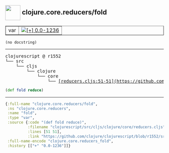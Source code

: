 ## <img width="48px" valign="middle" src="http://i.imgur.com/Hi20huC.png"> clojure.core.reducers/fold

 <table border="1">
<tr>
<td>var</td>
<td><a href="https://github.com/cljsinfo/api-refs/tree/0.0-1236"><img valign="middle" alt="[+] 0.0-1236" src="https://img.shields.io/badge/+-0.0--1236-lightgrey.svg"></a> </td>
</tr>
</table>

 <samp>
</samp>

```
(no docstring)
```

---

 <pre>
clojurescript @ r1552
└── src
    └── cljs
        └── clojure
            └── core
                └── <ins>[reducers.cljs:51-51](https://github.com/clojure/clojurescript/blob/r1552/src/cljs/clojure/core/reducers.cljs#L51-L51)</ins>
</pre>

```clj
(def fold reduce)
```


---

```clj
{:full-name "clojure.core.reducers/fold",
 :ns "clojure.core.reducers",
 :name "fold",
 :type "var",
 :source {:code "(def fold reduce)",
          :filename "clojurescript/src/cljs/clojure/core/reducers.cljs",
          :lines [51 51],
          :link "https://github.com/clojure/clojurescript/blob/r1552/src/cljs/clojure/core/reducers.cljs#L51-L51"},
 :full-name-encode "clojure.core.reducers_fold",
 :history [["+" "0.0-1236"]]}

```
